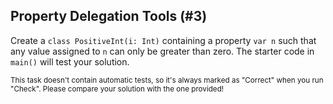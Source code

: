 ## Property Delegation Tools (#3)

Create a `class PositiveInt(i: Int)` containing a property `var n` such that
any value assigned to `n` can only be greater than zero. The starter code in
`main()` will test your solution.

<sub> This task doesn't contain automatic tests,
so it's always marked as "Correct" when you run "Check".
Please compare your solution with the one provided! </sub>
